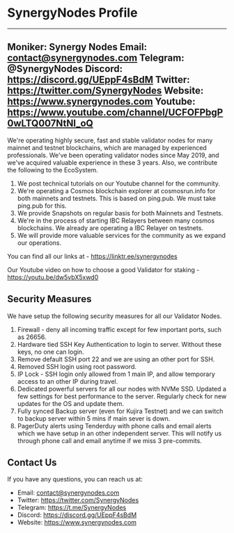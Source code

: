 # SynergyNodes Profile

------
Moniker: Synergy Nodes
Email: contact@synergynodes.com
Telegram: @SynergyNodes
Discord: https://discord.gg/UEppF4sBdM
Twitter: https://twitter.com/SynergyNodes
Website: https://www.synergynodes.com
Youtube: https://www.youtube.com/channel/UCFOFPbgP0wLTQ007NtNl_oQ
------

We're operating highly secure, fast and stable validator nodes for many mainnet and testnet blockchains, which are managed by experienced professionals. We've been operating validator nodes since May 2019, and we've acquired valuable experience in these 3 years. Also, we contribute the following to the EcoSystem.

1. We post technical tutorials on our Youtube channel for the community.
2. We're operating a Cosmos blockchain explorer at cosmosrun.info for both mainnets and testnets. This is based on ping.pub. We must take ping.pub for this.
3. We provide Snapshots on regular basis for both Mainnets and Testnets.
4. We're in the process of starting IBC Relayers between many cosmos blockchains. We already are operating a IBC Relayer on testnets.
5. We will provide more valuable services for the community as we expand our operations.

You can find all our links at - https://linktr.ee/synergynodes

Our Youtube video on how to choose a good Validator for staking - https://youtu.be/dw5vbX5xwd0

## Security Measures

We have setup the following security measures for all our Validator Nodes.

1. Firewall - deny all incoming traffic except for few important ports, such as 26656.
2. Hardware tied SSH Key Authentication to login to server. Without these keys, no one can login.
3. Remove default SSH port 22 and we are using an other port for SSH.
4. Removed SSH login using root password.
5. IP Lock - SSH login only allowed from 1 main IP, and allow temporary access to an other IP during travel.
6. Dedicated powerful servers for all our nodes with NVMe SSD. Updated a few settings for best performance to the server. Regularly check for new updates for the OS and update them.
7. Fully synced Backup server (even for Kujira Testnet) and we can switch to backup server within 5 mins if main sever is down.
8. PagerDuty alerts using Tenderduy with phone calls and email alerts which we have setup in an other independent server. This will notify us through phone call and email anytime if we miss 3 pre-commits.

## Contact Us

If you have any questions, you can reach us at:

- Email: contact@synergynodes.com
- Twitter: https://twitter.com/SynergyNodes
- Telegram: https://t.me/SynergyNodes
- Discord: https://discord.gg/UEppF4sBdM
- Website: https://www.synergynodes.com
